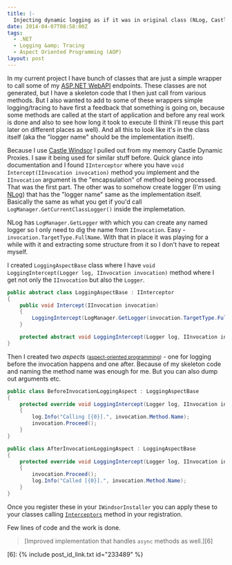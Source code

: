 ```yaml
---
title: |-
  Injecting dynamic logging as if it was in original class (NLog, Castle Dynamic Proxies)
date: 2014-04-07T08:58:00Z
tags:
  - .NET
  - Logging &amp; Tracing
  - Aspect Oriented Programming (AOP)
layout: post
---
```

In my current project I have bunch of classes that are just a simple wrapper to call some of my [ASP.NET WebAPI][1] endpoints. These classes are not generated, but I have a skeleton code that I then just call from various methods. But I also wanted to add to some of these wrappers simple logging/tracing to have first a feedback that something is going on, because some methods are called at the start of application and before any real work is done and also to see how long it took to execute (I think I'll reuse this part later on different places as well). And all this to look like it's in the class itself (aka the "logger name" should be the implementation itself).

<!-- excerpt -->

Because I use [Castle Windsor][2] I pulled out from my memory Castle Dynamic Proxies. I saw it being used for similar stuff before. Quick glance into documentation and I found `IInterceptor` where you have `void Intercept(IInvocation invocation)` method you implement and the `IInvocation` argument is the "encapsulation" of method being processed. That was the first part. The other was to somehow create logger (I'm using [NLog][3]) that has the "logger name" same as the implementation itself. Basically the same as what you get if you'd call `LogManager.GetCurrentClassLogger()` inside the implemetation.

NLog has `LogManager.GetLogger` with which you can create any named logger so I only need to dig the name from `IInvocation`. Easy - `invocation.TargetType.FullName`. With that in place it was playing for a while with it and extracting some structure from it so I don't have to repeat myself.

I created `LoggingAspectBase` class where I have `void LoggingIntercept(Logger log, IInvocation invocation)` method where I get not only the `IInvocation` but also the `Logger`.

```csharp
public abstract class LoggingAspectBase : IInterceptor
{
	public void Intercept(IInvocation invocation)
	{
		LoggingIntercept(LogManager.GetLogger(invocation.TargetType.FullName), invocation);
	}

	protected abstract void LoggingIntercept(Logger log, IInvocation invocation);
}
```

Then I created two _aspects_ <small>([aspect-oriented programming][4])</small> - one for logging before the invocation happens and one after. Because of my skeleton code and naming the method name was enough for me. But you can also dump out arguments etc.

```csharp
public class BeforeInvocationLoggingAspect : LoggingAspectBase
{
	protected override void LoggingIntercept(Logger log, IInvocation invocation)
	{
		log.Info("Calling [{0}].", invocation.Method.Name);
		invocation.Proceed();
	}
}
```

```csharp
public class AfterInvocationLoggingAspect : LoggingAspectBase
{
	protected override void LoggingIntercept(Logger log, IInvocation invocation)
	{
		invocation.Proceed();
		log.Info("Called [{0}].", invocation.Method.Name);
	}
}
```

Once you register these in your `IWindsorInstaller` you can apply these to your classes calling [`Interceptors`][5] method in your registration.

Few lines of code and the work is done.

> [Improved implementation that handles `async` methods as well.][6]

[1]: http://www.asp.net/web-api
[2]: http://docs.castleproject.org/Windsor.MainPage.ashx
[3]: http://nlog-project.org/
[4]: http://en.wikipedia.org/wiki/Aspect-oriented_programming
[5]: http://docs.castleproject.org/Windsor.Registering-Interceptors-ProxyOptions.ashx
[6]: {% include post_id_link.txt id="233489" %}